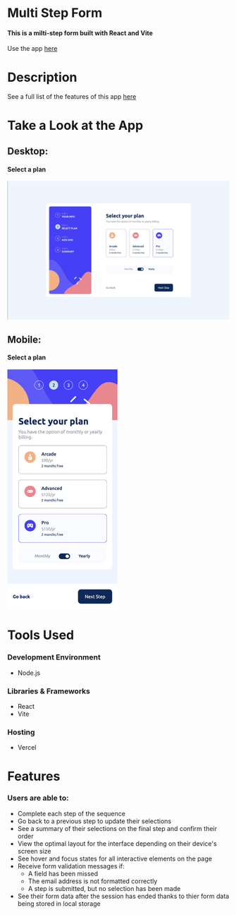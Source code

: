 # Multi Step Form

#### This is a milti-step form built with React and Vite

Use the app [here](https://multi-step-form-two-rho.vercel.app)

# Description

See a full list of the features of this app [here](https://github.com/kevmhughes/multi-step-form/blob/main/README.md#users-are-able-to)
 
# Take a Look at the App

## Desktop:
#### Select a plan
<img src="readme-images/desktop1.png" />

## Mobile:

#### Select a plan
<kbd>
<img src="readme-images/mobile1.png" width="250"/>
</kbd>

# Tools Used

### Development Environment
* Node.js

### Libraries & Frameworks
* React 
* Vite

### Hosting 
* Vercel

# Features

### Users are able to:


* Complete each step of the sequence
* Go back to a previous step to update their selections
* See a summary of their selections on the final step and confirm their order
* View the optimal layout for the interface depending on their device's screen size
* See hover and focus states for all interactive elements on the page
* Receive form validation messages if:
  * A field has been missed
  * The email address is not formatted correctly
  * A step is submitted, but no selection has been made
* See their form data after the session has ended thanks to thier form data being stored in local storage
